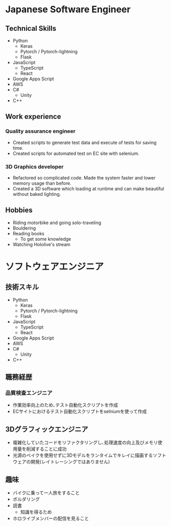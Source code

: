 # Japanese Software Engineer
## Technical Skills
- Python
  - Keras
  - Pytorch / Pytorch-lightning
  - Flask
- JavaScript
  - TypeScript
  - React
- Google Apps Script
- AWS
- C#
  - Unity
- C++

## Work experience
### Quality assurance engineer
- Created scripts to generate test data and execute of tests for saving time.
- Created scripts for automated test on EC site with selenium.

### 3D Graphics developer
- Refactored so complicated code. Made the system faster and lower memory usage than before.
- Created a 3D software which loading at runtime and can make beautiful without baked lighting.

## Hobbies
- Riding motorbike and going solo-traveling
- Bouldering
- Reading books
  - To get some knowledge
- Watching Hololive's stream

# ソフトウェアエンジニア
## 技術スキル
- Python
  - Keras
  - Pytorch / Pytorch-lightning
  - Flask
- JavaScript
  - TypeScript
  - React
- Google Apps Script
- AWS
- C#
  - Unity
- C++

## 職務経歴
### 品質検査エンジニア
- 作業効率向上のため､テスト自動化スクリプトを作成
- ECサイトにおけるテスト自動化スクリプトをselniumを使って作成

## 3Dグラフィックエンジニア
- 複雑化していたコードをリファクタリングし､処理速度の向上及びメモリ使用量を削減することに成功
- 光源のベイクを使用せずに3Dモデルをランタイムでキレイに描画するソフトウェアの開発(レイトレーシングではありません)

## 趣味
- バイクに乗って一人旅をすること
- ボルダリング
- 読書
  - 知識を得るため
- ホロライブメンバーの配信を見ること
